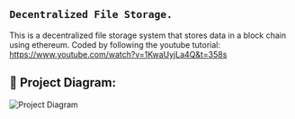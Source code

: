 ## ``` Decentralized File Storage. ```

This is a decentralized file storage system that stores data in a block chain using ethereum. Coded by following the youtube tutorial: https://www.youtube.com/watch?v=1KwaUyjLa4Q&t=358s

## 🔧 Project Diagram:
![Project Diagram](https://i.gyazo.com/2738ea6743a40036756b1b5714ab9fa8.png)
